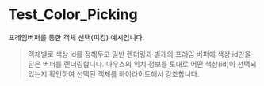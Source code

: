 # Test_Color_Picking

프레임버퍼를 통한 객체 선택(피킹) 예시입니다.

> 객체별로 색상 id를 정해두고 일반 렌더링과 별개의 프레임 버퍼에 색상 id만을 담은 버퍼를 렌더링합니다. 마우스의 위치 정보를 토대로 어떤 색상(id)이
선택되었는지 확인하여 선택된 객체를 하이라이트해서 강조합니다.

<imt src="https://github.com/pkk1113/Test_Color_Picking/blob/master/doc/result.png" width="500" />
